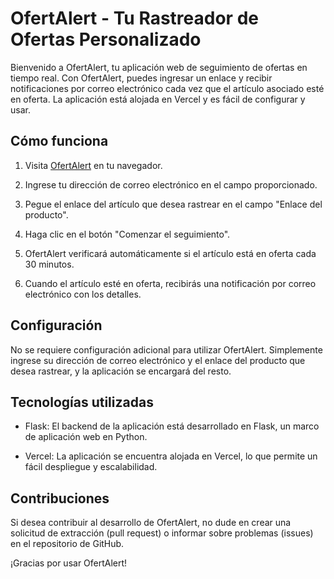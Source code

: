 # OfertAlert - Tu Rastreador de Ofertas Personalizado

Bienvenido a OfertAlert, tu aplicación web de seguimiento de ofertas en tiempo real. Con OfertAlert, puedes ingresar un enlace y recibir notificaciones por correo electrónico cada vez que el artículo asociado esté en oferta. La aplicación está alojada en Vercel y es fácil de configurar y usar.

## Cómo funciona

1. Visita [OfertAlert](https://ofertalert.vercel.app/) en tu navegador.

2. Ingrese tu dirección de correo electrónico en el campo proporcionado.

3. Pegue el enlace del artículo que desea rastrear en el campo "Enlace del producto".

4. Haga clic en el botón "Comenzar el seguimiento".

5. OfertAlert verificará automáticamente si el artículo está en oferta cada 30 minutos.

6. Cuando el artículo esté en oferta, recibirás una notificación por correo electrónico con los detalles.

## Configuración

No se requiere configuración adicional para utilizar OfertAlert. Simplemente ingrese su dirección de correo electrónico y el enlace del producto que desea rastrear, y la aplicación se encargará del resto.


## Tecnologías utilizadas

- Flask: El backend de la aplicación está desarrollado en Flask, un marco de aplicación web en Python.

- Vercel: La aplicación se encuentra alojada en Vercel, lo que permite un fácil despliegue y escalabilidad.

## Contribuciones

Si desea contribuir al desarrollo de OfertAlert, no dude en crear una solicitud de extracción (pull request) o informar sobre problemas (issues) en el repositorio de GitHub.

¡Gracias por usar OfertAlert!

